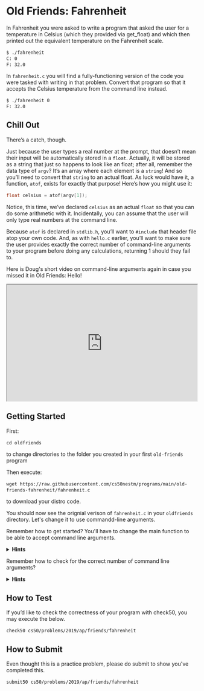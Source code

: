 # Old Friends: Fahrenheit

In Fahrenheit you were asked to write a program that asked the user for a temperature in Celsius (which they provided via get_float) and which then printed out the equivalent temperature on the Fahrenheit scale.

```
$ ./fahrenheit
C: 0
F: 32.0
```

In `fahrenheit.c` you will find a fully-functioning version of the code you were tasked with writing in that problem. Convert that program so that it accepts the Celsius temperature from the command line instead.

```
$ ./fahrenheit 0
F: 32.0
```
## Chill Out

There’s a catch, though.

Just because the user types a real number at the prompt, that doesn’t mean their input will be automatically stored in a `float`. Actually, it will be stored as a string that just so happens to look like an float; after all, remember the data type of `argv`? It’s an array where each element is a `string`! And so you’ll need to convert that `string` to an actual float. As luck would have it, a function, `atof`, exists for exactly that purpose! Here’s how you might use it:

```c
float celsius = atof(argv[1]);
```

Notice, this time, we’ve declared `celsius` as an actual `float` so that you can do some arithmetic with it. Incidentally, you can assume that the user will only type real numbers at the command line.

Because `atof` is declared in `stdlib.h`, you’ll want to `#include` that header file atop your own code. And, as with `hello.c` earlier, you’ll want to make sure the user provides exactly the correct number of command-line arguments to your program before doing any calculations, returning 1 should they fail to.


Here is Doug's short video on command-line arguments again in case you missed it in Old Friends: Hello!

<style type="text/css">
.iframe_container {
	position: relative;
	padding-bottom: 56.25%; 
	padding-top: 25px;
	height: 0;
	margin-bottom: 30px;
}

.iframe_container iframe {
	position: absolute;
	top: 0;
	left: 0;
	width: 100%;
	height: 100%;
}
</style>

<div class="iframe_container">
  <iframe allow="accelerometer; autoplay; encrypted-media; gyroscope; picture-in-picture" allowfullscreen="" class="border" data-video="" src="https://www.youtube.com/embed/AI6Ccfno6Pk?si=nIteWlfkzUcaRLuV?modestbranding=0&amp;rel=0&amp;showinfo=0&amp;start=74" scrolling="no" id="iFrameResizer0" style="overflow: hidden;"></iframe>
</div>

## Getting Started

First:

```
cd oldfriends
```

to change directories to the folder you created in your first `old-friends` program

Then execute:

```
wget https://raw.githubusercontent.com/cs50nestm/programs/main/old-friends-fahrenheit/fahrenheit.c
```

to download your distro code.

You should now see the orignial verison of `fahrenheit.c` in your `oldfriends` directory. Let's change it to use commandd-line arguments.

Remember how to get started? You'll have to change the main function to be able to accept command line arguments.

<details>
  <summary>
    <span style="font-weight: bold;">
    Hints
    </span>
  </summary>
<br>
  <p>Recall that our programs are capable of knowing information about what the user typed at the command line by modifying the way we write the start of our main function. Instead of</p>

<img src="offCode1.png" width="100%">

<p>if we start main off by typing</p>

<img src="offCode2.png" width="100%">

<p>we then have access to two special variables that we can use inside of main. First is <code>argc</code>, which is an integer variable that tells us how many things the user typed in at the command line, and second is <code>argv</code>, which is an array of strings representing exactly what the user typed.</p>
</details>

Remember how to check for the correct number of command line arguments?

<details>
  <summary>
    <span style="font-weight: bold;">
    Hints
    </span>
  </summary>
 <br>
 <img src="offCode3.png" width="100%">
</details>


## How to Test

If you’d like to check the correctness of your program with check50, you may execute the below.

```
check50 cs50/problems/2019/ap/friends/fahrenheit
```

## How to Submit

Even thought this is a practice problem, please do submit to show you've completed this.

```
submit50 cs50/problems/2019/ap/friends/fahrenheit
```

